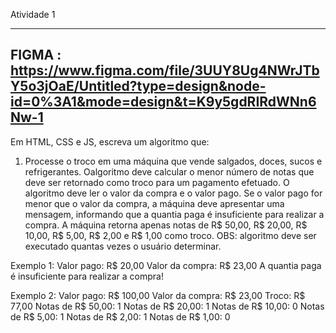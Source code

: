 ﻿Atividade 1

------------------------------------------------------------------------------------------------------------------------------
FIGMA : https://www.figma.com/file/3UUY8Ug4NWrJTbY5o3jOaE/Untitled?type=design&node-id=0%3A1&mode=design&t=K9y5gdRIRdWNn6Nw-1
------------------------------------------------------------------------------------------------------------------------------
Em HTML, CSS e JS, escreva um algoritmo que:

1) Processe o troco em uma máquina que vende salgados, doces, sucos e refrigerantes. Oalgoritmo deve calcular o menor número de notas que deve ser retornado como troco para um pagamento efetuado. O algoritmo deve ler o valor da compra e o valor pago. Se o valor pago for menor que o valor da compra, a máquina deve apresentar uma mensagem, informando que a quantia paga é insuficiente para realizar a compra. A máquina retorna apenas notas de R$ 50,00, R$ 20,00, R$ 10,00, R$ 5,00, R$ 2,00 e R$ 1,00 como troco. OBS: algoritmo deve ser executado quantas vezes o usuário determinar.


Exemplo 1:
Valor pago: R$ 20,00
Valor da compra: R$ 23,00
A quantia paga é insuficiente para realizar a compra!


Exemplo 2:
Valor pago: R$ 100,00
Valor da compra: R$ 23,00
Troco: R$ 77,00
Notas de R$ 50,00: 1
Notas de R$ 20,00: 1
Notas de R$ 10,00: 0
Notas de R$ 5,00: 1
Notas de R$ 2,00: 1
Notas de R$ 1,00: 0
